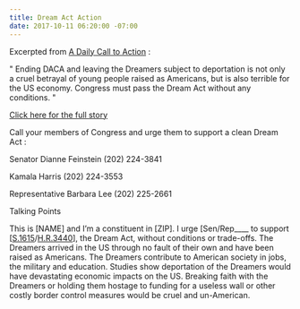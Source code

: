 ```yaml
---
title: Dream Act Action
date: 2017-10-11 06:20:00 -07:00
---
```


Excerpted from [A Daily Call to Action](https://www.theloyalopposition.net/mission-statement/) :

"  Ending DACA and leaving the Dreamers subject to deportation is not only a cruel betrayal of young people raised as Americans, but is also terrible for the US economy. Congress must pass the Dream Act without any conditions.  "

[Click here for the full story](https://www.theloyalopposition.net/daily-ctas/daily-call-action-october-6th-2017/?utm_source=3NoTrump&utm_campaign=12751bcc74-EMAIL_CAMPAIGN_2017_09_18&utm_medium=email&utm_term=0_f88185aec7-12751bcc74-76580211) 

Call your members of Congress and urge them to support a clean Dream Act :

Senator Dianne Feinstein
(202) 224-3841

Kamala Harris
(202) 224-3553

Representative Barbara Lee
(202) 225-2661

Talking Points

This is [NAME] and I’m a constituent in [ZIP].
I urge [Sen/Rep____ to support [[S.1615](https://www.congress.gov/bill/115th-congress/senate-bill/1615)/[H.R.3440](https://www.congress.gov/bill/115th-congress/house-bill/3440)], the Dream Act, without conditions or trade-offs.
The Dreamers arrived in the US through no fault of their own and have been raised as Americans.
The Dreamers contribute to American society in jobs, the military and education.
Studies show deportation of the Dreamers would have devastating economic impacts on the US.
Breaking faith with the Dreamers or holding them hostage to funding for a useless wall or other costly border control measures would be cruel and un-American.




